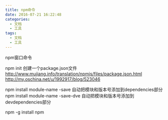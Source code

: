 ```yaml
---
title: npm命令
date: 2016-07-21 16:22:48
categories: 
  - 文档
  - 工具
tags: 
  - 文档
  - 工具
---
```


npm窗口命令
<!--more-->

npm init 创建一个package.json文件  http://www.mujiang.info/translation/npmjs/files/package.json.html http://my.oschina.net/u/1992917/blog/523046

npm install module-name -save 自动把模块和版本号添加到dependencies部分
npm install module-name -save-dve 自动把模块和版本号添加到devdependencies部分

npm -g install npm